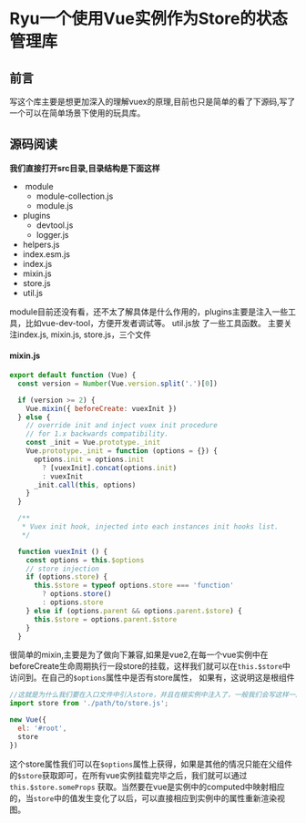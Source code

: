# Ryu一个使用Vue实例作为Store的状态管理库
## 前言
写这个库主要是想更加深入的理解vuex的原理,目前也只是简单的看了下源码,写了一个可以在简单场景下使用的玩具库。
## 源码阅读
**我们直接打开src目录,目录结构是下面这样**  
-  module
  - module-collection.js
  - module.js
- plugins
  - devtool.js
  - logger.js
- helpers.js
- index.esm.js
- index.js
- mixin.js
- store.js
- util.js

module目前还没有看，还不太了解具体是什么作用的，plugins主要是注入一些工具，比如vue-dev-tool，方便开发者调试等。
util.js放 了一些工具函数。
主要关注index.js, mixin.js, store.js，三个文件
#### mixin.js
```js
export default function (Vue) {
  const version = Number(Vue.version.split('.')[0])

  if (version >= 2) {
    Vue.mixin({ beforeCreate: vuexInit })
  } else {
    // override init and inject vuex init procedure
    // for 1.x backwards compatibility.
    const _init = Vue.prototype._init
    Vue.prototype._init = function (options = {}) {
      options.init = options.init
        ? [vuexInit].concat(options.init)
        : vuexInit
      _init.call(this, options)
    }
  }

  /**
   * Vuex init hook, injected into each instances init hooks list.
   */

  function vuexInit () {
    const options = this.$options
    // store injection
    if (options.store) {
      this.$store = typeof options.store === 'function'
        ? options.store()
        : options.store
    } else if (options.parent && options.parent.$store) {
      this.$store = options.parent.$store
    }
  }
```
很简单的mixin,主要是为了做向下兼容,如果是vue2,在每一个vue实例中在beforeCreate生命周期执行一段store的挂载，这样我们就可以在`this.$store`中访问到。在自己的`$options`属性中是否有store属性， 如果有，这说明这是根组件
```js
//这就是为什么我们要在入口文件中引入store，并且在根实例中注入了，一般我们会写这样一段代码将store注入vue中。
import store from './path/to/store.js';

new Vue({
  el: '#root',
  store
})

```
这个store属性我们可以在`$options`属性上获得，如果是其他的情况只能在父组件的`$store`获取即可，在所有vue实例挂载完毕之后，我们就可以通过`this.$store.someProps` 获取。当然要在vue是实例中的computed中映射相应的，当`store`中的值发生变化了以后，可以直接相应到实例中的属性重新渲染视图。
